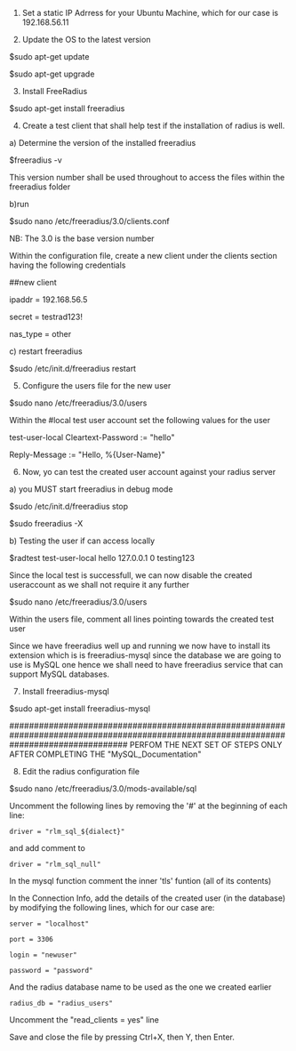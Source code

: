 1. Set a static IP Adrress for your Ubuntu Machine, which for our case is 192.168.56.11

2. Update the OS to the latest version

$sudo apt-get update

$sudo apt-get upgrade

3. Install FreeRadius

$sudo apt-get install freeradius

4. Create a test client that shall help test if the installation of radius is well.

  a) Determine the version of the installed freeradius
  
  $freeradius -v
  
  This version number shall be used throughout to access the files within the freeradius folder

b)run

$sudo nano /etc/freeradius/3.0/clients.conf

NB: The 3.0 is the base version number

Within the configuration file, create a new client under the clients section having the following credentials

##new client

ipaddr	= 192.168.56.5

secret	= testrad123!

nas_type = other

c) restart freeradius

$sudo /etc/init.d/freeradius restart

5. Configure the users file for the new user

$sudo nano /etc/freeradius/3.0/users

Within the #local test user account set the following values for the user

test-user-local Cleartext-Password := "hello"

Reply-Message := "Hello, %{User-Name}"

6. Now, yo can test the created user account against your radius server

a) you MUST start freeradius in debug mode

$sudo /etc/init.d/freeradius stop

$sudo freeradius -X

b) Testing the user if can access locally

$radtest test-user-local hello 127.0.0.1 0 testing123

Since the local test is successfull, we can now disable the created useraccount as we shall not require it any further

$sudo nano /etc/freeradius/3.0/users

Within the users file, comment all lines pointing towards the created test user

Since we have freeradius well up and running we now have to install its extension which is is freeradius-mysql since the database we are going to use is MySQL one hence we shall need to have freeradius service that can support MySQL databases.

7. Install freeradius-mysql

$sudo apt-get install freeradius-mysql

########################################################################################################################################
PERFOM THE NEXT SET OF STEPS ONLY AFTER COMPLETING THE "MySQL_Documentation"

8. Edit the radius configuration file

$sudo nano /etc/freeradius/3.0/mods-available/sql

Uncomment the following lines by removing the '#' at the beginning of each line:

    driver = "rlm_sql_${dialect}"
    
and add comment to

    driver = "rlm_sql_null"

In the mysql function comment the inner 'tls' funtion (all of its contents)

In the Connection Info, add the details of the created user (in the database) by modifying the following lines, which for our case are:

    server = "localhost"
    
    port = 3306
    
    login = "newuser"
    
    password = "password"

And the radius database name to be used as the one we created earlier

    radius_db = "radius_users"

Uncomment the "read_clients = yes" line

Save and close the file by pressing Ctrl+X, then Y, then Enter.
